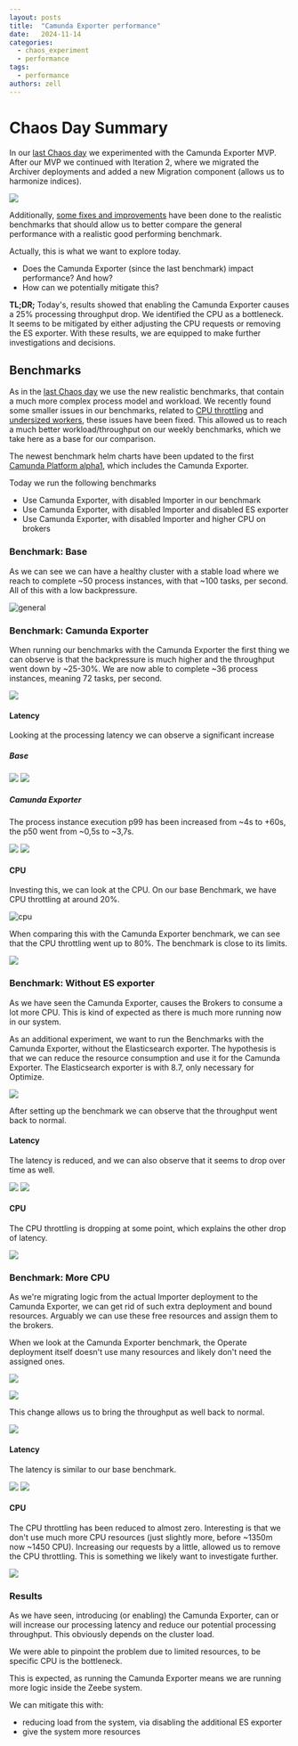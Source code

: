 ```yaml
---
layout: posts
title:  "Camunda Exporter performance"
date:   2024-11-14
categories: 
  - chaos_experiment 
  - performance
tags:
  - performance
authors: zell
---
```


# Chaos Day Summary

In our [last Chaos day](../2024-10-24-Camunda-Exporter-MVP/index.md) we experimented with the Camunda Exporter MVP. After our MVP we continued with Iteration 2, where we migrated the Archiver deployments and added a new Migration component (allows us to harmonize indices).

![](it2-migration.png)

Additionally, [some fixes and improvements](https://github.com/zeebe-io/benchmark-helm/pull/202) have been done to the realistic benchmarks that should allow us to better compare the general performance with a realistic good performing benchmark.

Actually, this is what we want to explore today.

* Does the Camunda Exporter (since the last benchmark) impact performance? And how? 
* How can we potentially mitigate this?

**TL;DR;** Today's, results showed that enabling the Camunda Exporter causes a 25% processing throughput drop. We identified the CPU as a bottleneck. It seems to be mitigated by either adjusting the CPU requests or removing the ES exporter. With these results, we are equipped to make further investigations and decisions.  

<!--truncate-->

## Benchmarks

As in the [last Chaos day](../2024-10-24-Camunda-Exporter-MVP/index.md) we use the new realistic benchmarks, that contain a much more complex process model and workload.
We recently found some smaller issues in our benchmarks, related to [CPU throttling](https://github.com/zeebe-io/benchmark-helm/pull/204) and [undersized workers](https://github.com/zeebe-io/benchmark-helm/pull/202), these issues have been fixed. This allowed us to reach a much better workload/throughput on our weekly benchmarks, which we take here as a base for our comparison.

The newest benchmark helm charts have been updated to the first [Camunda Platform alpha1](https://github.com/zeebe-io/benchmark-helm/releases/tag/zeebe-benchmark-0.3.8), which includes the Camunda Exporter.

Today we run the following benchmarks

 * Use Camunda Exporter, with disabled Importer in our benchmark
 * Use Camunda Exporter, with disabled Importer and disabled ES exporter
 * Use Camunda Exporter, with disabled Importer and higher CPU on brokers

### Benchmark: Base

As we can see we can have a healthy cluster with a stable load where we reach to complete ~50 process instances, with that ~100 tasks, per second. All of this with a low backpressure. 

![general](base-general.png)


### Benchmark: Camunda Exporter

When running our benchmarks with the Camunda Exporter the first thing we can observe is that the backpressure is much higher and the throughput went down by ~25-30%. We are now able to complete ~36 process instances, meaning 72 tasks, per second.

![](it2-exporter-general.png)

#### Latency

Looking at the processing latency we can observe a significant increase

##### Base

![](base-latency.png)
![](base-latency2.png)

##### Camunda Exporter

The process instance execution p99 has been increased from ~4s to +60s, the p50 went from ~0,5s to ~3,7s.

![](it2-exporter-latency.png)
![](it2-exporter-latency2.png)

#### CPU

Investing this, we can look at the CPU. On our base Benchmark, we have CPU throttling at around 20%.

![cpu](base-cpu.png)

When comparing this with the Camunda Exporter benchmark, we can see that the CPU throttling went up to 80%. The benchmark is close to its limits.

![](it2-exporter-cpu.png)


### Benchmark: Without ES exporter

As we have seen the Camunda Exporter, causes the Brokers to consume a lot more CPU. This is kind of  expected as there is much more running now in our system.

As an additional experiment, we want to run the Benchmarks with the Camunda Exporter, without the Elasticsearch exporter. The hypothesis is that we can reduce the resource consumption and use it for the Camunda Exporter. The Elasticsearch exporter is with 8.7, only necessary for Optimize.

![](no-es-general.png)

After setting up the benchmark we can observe that the throughput went back to normal.

#### Latency

The latency is reduced, and we can also observe that it seems to drop over time as well.

![](no-es-latency.png)
![](no-es-latency2.png)

#### CPU

The CPU throttling is dropping at some point, which explains the other drop of latency. 

![](no-es-cpu.png)

### Benchmark: More CPU

As we're migrating logic from the actual Importer deployment to the Camunda Exporter, we can get rid of such extra deployment and bound resources. Arguably we can use these free resources and assign them to the brokers.

When we look at the Camunda Exporter benchmark, the Operate deployment itself doesn't use many resources and likely don't need the assigned ones.

![](it2-exporter-operate-cpu.png)

![](change-resources.png)

This change allows us to bring the throughput as well back to normal.

![](more-cpu-general.png)

#### Latency

The latency is similar to our base benchmark.

![](more-cpu-latency.png)
![](more-cpu-latency2.png)

#### CPU

The CPU throttling has been reduced to almost zero. Interesting is that we don't use much more CPU resources (just slightly more, before ~1350m now ~1450 CPU). Increasing our requests by a little, allowed us to remove the CPU throttling. This is something we likely want to investigate further. 

![](more-cpu-cpu.png)

### Results

As we have seen, introducing (or enabling) the Camunda Exporter, can or will increase our processing latency and reduce our potential processing throughput. This obviously depends on the cluster load.

We were able to pinpoint the problem due to limited resources, to be specific CPU is the bottleneck.

This is expected, as running the Camunda Exporter means we are running more logic inside the Zeebe system. 

We can mitigate this with:

* reducing load from the system, via disabling the additional ES exporter
* give the system more resources
